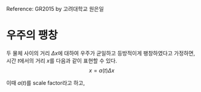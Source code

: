 Reference: GR2015 by 고려대학교 원은일

# 우주의 팽창
두 물체 사이의 거리 $\Delta x$에 대하여 우주가 균일하고 등방적이게 팽창하였다고 가정하면, 시간 $t$에서의 거리 $x$를 다음과 같이 표현할 수 있다.  
$$x=a(t) \Delta x$$

이때 $a(t)$를 scale factor라고 하고, 